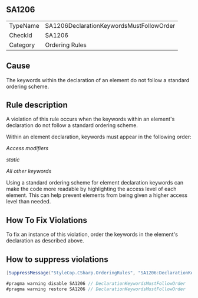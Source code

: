 ﻿## SA1206

<table>
<tr>
  <td>TypeName</td>
  <td>SA1206DeclarationKeywordsMustFollowOrder</td>
</tr>
<tr>
  <td>CheckId</td>
  <td>SA1206</td>
</tr>
<tr>
  <td>Category</td>
  <td>Ordering Rules</td>
</tr>
</table>

## Cause

The keywords within the declaration of an element do not follow a standard ordering scheme.

## Rule description

A violation of this rule occurs when the keywords within an element's declaration do not follow a standard ordering scheme.

Within an element declaration, keywords must appear in the following order:

*Access modifiers*

*static*

*All other keywords*



Using a standard ordering scheme for element declaration keywords can make the code more readable by highlighting the access level of each element. This can help prevent elements from being given a higher access level than needed.

## How To Fix Violations

To fix an instance of this violation, order the keywords in the element's declaration as described above.

## How to suppress violations

```csharp
[SuppressMessage("StyleCop.CSharp.OrderingRules", "SA1206:DeclarationKeywordsMustFollowOrder", Justification = "Reviewed.")]
```

```csharp
#pragma warning disable SA1206 // DeclarationKeywordsMustFollowOrder
#pragma warning restore SA1206 // DeclarationKeywordsMustFollowOrder
```
